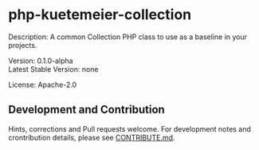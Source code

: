 # php-kuetemeier-collection
Description: A common Collection PHP class to use as a baseline in your projects.

Version: 0.1.0-alpha  
Latest Stable Version: none

License: Apache-2.0

## Development and Contribution

Hints, corrections and Pull requests welcome. For development notes and crontribution details, please see [CONTRIBUTE.md](https://github.com/kuetemeier/php-kuetemeier-collection/blob/master/CONTRIBUTE.md).
